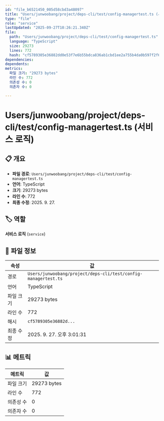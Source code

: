 ```yaml
---
id: "file_b6521450_005d58cbd3a48097"
title: "Users/junwoobang/project/deps-cli/test/config-managertest.ts (서비스 로직)"
type: "file"
role: "service"
lastUpdated: "2025-09-27T10:26:21.340Z"
file:
  path: "Users/junwoobang/project/deps-cli/test/config-managertest.ts"
  language: "TypeScript"
  size: 29273
  lines: 772
  hash: "cf5789305e36882dd0e53f7e6b55bdca836ab1cbd1ee2a755b4da0b597f2f64c"
dependencies:
dependents:
metrics:
  파일 크기: "29273 bytes"
  라인 수: 772
  의존성 수: 0
  의존자 수: 0

---
```


# Users/junwoobang/project/deps-cli/test/config-managertest.ts (서비스 로직)

## 📋 개요

- **파일 경로**: `Users/junwoobang/project/deps-cli/test/config-managertest.ts`
- **언어**: TypeScript
- **크기**: 29273 bytes
- **라인 수**: 772
- **최종 수정**: 2025. 9. 27.

## 🏷️ 역할

**서비스 로직** (`service`)

## 📄 파일 정보

| 속성 | 값 |
|------|----|
| 경로 | `Users/junwoobang/project/deps-cli/test/config-managertest.ts` |
| 언어 | TypeScript |
| 파일 크기 | 29273 bytes |
| 라인 수 | 772 |
| 해시 | `cf5789305e36882d...` |
| 최종 수정 | 2025. 9. 27. 오후 3:01:31 |

## 📊 메트릭

| 메트릭 | 값 |
|--------|----|
| 파일 크기 | 29273 bytes |
| 라인 수 | 772 |
| 의존성 수 | 0 |
| 의존자 수 | 0 |

